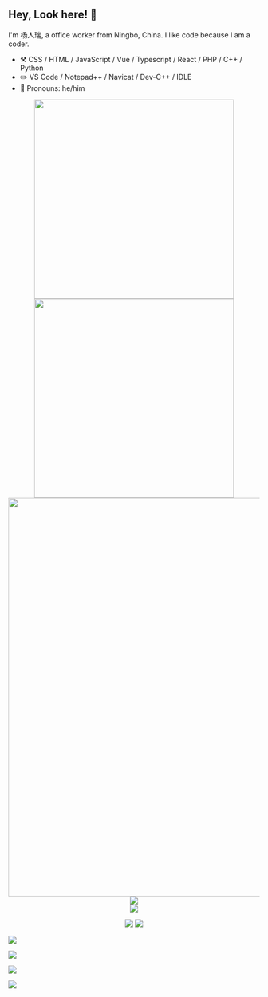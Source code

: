 
## Hey, Look here! :wave: 

I'm 杨人瑞, a office worker from Ningbo, China. I like code because I am a coder.

-   :hammer_and_pick: CSS / HTML / JavaScript / Vue / Typescript / React / PHP / C++ / Python
-   :pencil2: VS Code / Notepad++ / Navicat / Dev-C++ / IDLE
-   :man: Pronouns: he/him

<p align="center">
<!-- https://github.com/anuraghazra/github-readme-stats -->
<img align="center" width="400" src="https://github-readme-stats.vercel.app/api?username=yangrenruiyrr&theme=transparent&include_all_commits=true&show_icons=true&hide_border=true" />
  
<!-- https://github.com/DenverCoder1/github-readme-streak-stats -->
<img align="center" width="400" src="https://streak-stats.demolab.com?user=yangrenruiyrr&theme=transparent&date_format=%5BY.%5Dn.j&hide_border=true" />
<br/>
  
<!-- https://github.com/Ashutosh00710/github-readme-activity-graph -->
<img width="800" src="https://github-readme-activity-graph.vercel.app/graph?username=yangrenruiyrr&theme=github-compact&hide_border=true&area=true">
<br/>
  
<!-- https://github.com/anuraghazra/github-readme-stats -->
<img align="center" src="https://github-readme-stats.vercel.app/api/top-langs/?username=yangrenruiyrr&theme=transparent&hide_border=true&layout=donut-vertical&langs_count=6" />
<br/>
  
<!-- https://github.com/tandpfun/skill-icons -->
<img align="center" src="https://skillicons.dev/icons?i=c,cpp,py,html,md&theme=light" />
</p>
 
<!-- https://github.com/badges/shields -->
<p align="center">
<a href="https://github.com/yangrenruiyrr"><img src="https://img.shields.io/badge/GitHub-YANGRENRUIYRR-blue?logo=github" /></a>
<!-- https://github.com/antonkomarev/github-profile-views-counter -->
<img src="https://komarev.com/ghpvc/?username=yangrenruiyrr&abbreviated=true&color=yellow" />
</p>

![](https://raw.githubusercontent.com/yangrenruiyrr/github-stats/master/generated/overview.svg#gh-dark-mode-only)

![](https://raw.githubusercontent.com/yangrenruiyrr/github-stats/master/generated/overview.svg#gh-light-mode-only)

![](https://raw.githubusercontent.com/yangrenruiyrr/github-stats/master/generated/languages.svg#gh-dark-mode-only)

![](https://raw.githubusercontent.com/yangrenruiyrr/github-stats/master/generated/languages.svg#gh-light-mode-only)
